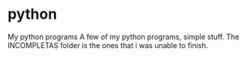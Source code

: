# python
My python programs
A few of my python programs, simple stuff. The INCOMPLETAS folder is the ones that i was unable to finish.

